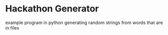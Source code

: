 # Hackathon Generator
example program in python generating random strings from words that are in files

